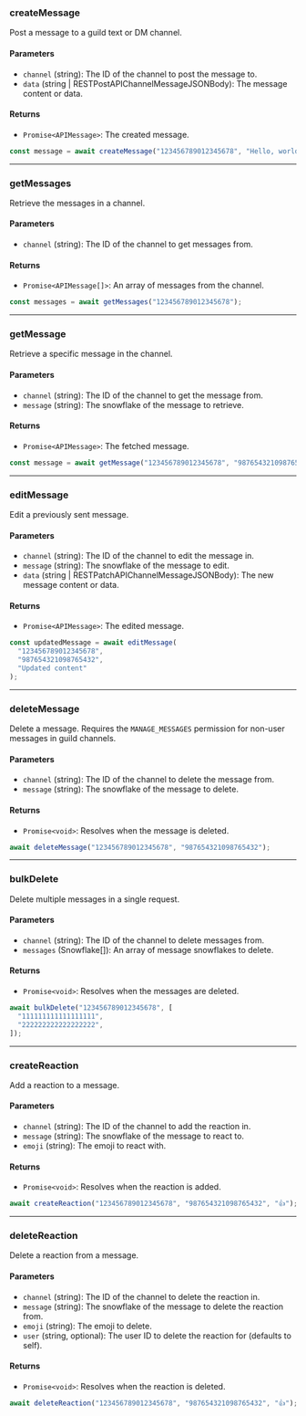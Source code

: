 ### createMessage

Post a message to a guild text or DM channel.

#### Parameters

- `channel` (string): The ID of the channel to post the message to.
- `data` (string | RESTPostAPIChannelMessageJSONBody): The message content or data.

#### Returns

- `Promise<APIMessage>`: The created message.

```ts
const message = await createMessage("123456789012345678", "Hello, world!");
```

---

### getMessages

Retrieve the messages in a channel.

#### Parameters

- `channel` (string): The ID of the channel to get messages from.

#### Returns

- `Promise<APIMessage[]>`: An array of messages from the channel.

```ts
const messages = await getMessages("123456789012345678");
```

---

### getMessage

Retrieve a specific message in the channel.

#### Parameters

- `channel` (string): The ID of the channel to get the message from.
- `message` (string): The snowflake of the message to retrieve.

#### Returns

- `Promise<APIMessage>`: The fetched message.

```ts
const message = await getMessage("123456789012345678", "987654321098765432");
```

---

### editMessage

Edit a previously sent message.

#### Parameters

- `channel` (string): The ID of the channel to edit the message in.
- `message` (string): The snowflake of the message to edit.
- `data` (string | RESTPatchAPIChannelMessageJSONBody): The new message content or data.

#### Returns

- `Promise<APIMessage>`: The edited message.

```ts
const updatedMessage = await editMessage(
  "123456789012345678",
  "987654321098765432",
  "Updated content"
);
```

---

### deleteMessage

Delete a message. Requires the `MANAGE_MESSAGES` permission for non-user messages in guild channels.

#### Parameters

- `channel` (string): The ID of the channel to delete the message from.
- `message` (string): The snowflake of the message to delete.

#### Returns

- `Promise<void>`: Resolves when the message is deleted.

```ts
await deleteMessage("123456789012345678", "987654321098765432");
```

---

### bulkDelete

Delete multiple messages in a single request.

#### Parameters

- `channel` (string): The ID of the channel to delete messages from.
- `messages` (Snowflake[]): An array of message snowflakes to delete.

#### Returns

- `Promise<void>`: Resolves when the messages are deleted.

```ts
await bulkDelete("123456789012345678", [
  "111111111111111111",
  "222222222222222222",
]);
```

---

### createReaction

Add a reaction to a message.

#### Parameters

- `channel` (string): The ID of the channel to add the reaction in.
- `message` (string): The snowflake of the message to react to.
- `emoji` (string): The emoji to react with.

#### Returns

- `Promise<void>`: Resolves when the reaction is added.

```ts
await createReaction("123456789012345678", "987654321098765432", "👍");
```

---

### deleteReaction

Delete a reaction from a message.

#### Parameters

- `channel` (string): The ID of the channel to delete the reaction in.
- `message` (string): The snowflake of the message to delete the reaction from.
- `emoji` (string): The emoji to delete.
- `user` (string, optional): The user ID to delete the reaction for (defaults to self).

#### Returns

- `Promise<void>`: Resolves when the reaction is deleted.

```ts
await deleteReaction("123456789012345678", "987654321098765432", "👍");
```

```

```
